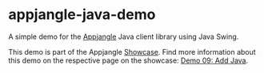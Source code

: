 appjangle-java-demo
===================

A simple demo for the [Appjangle](http://appjangle.com) Java client library using Java Swing.

This demo is part of the Appjangle [Showcase](http://appjangle.com). Find more information about this demo on
the respective page on the showcase: [Demo 09: Add Java](http://appjangle.com/showcase#javaClient).
